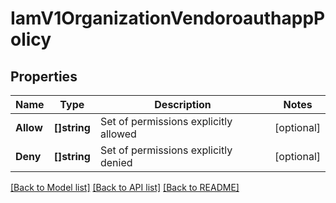 # IamV1OrganizationVendoroauthappPolicy

## Properties

Name | Type | Description | Notes
------------ | ------------- | ------------- | -------------
**Allow** | **[]string** | Set of permissions explicitly allowed |[optional] 
**Deny** | **[]string** | Set of permissions explicitly denied |[optional] 

[[Back to Model list]](../README.md#documentation-for-models) [[Back to API list]](../README.md#documentation-for-api-endpoints) [[Back to README]](../README.md)


